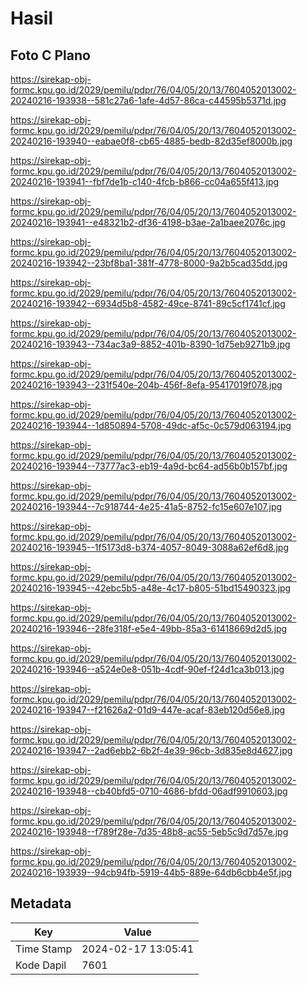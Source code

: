 # Hasil

## Foto C Plano

https://sirekap-obj-formc.kpu.go.id/2029/pemilu/pdpr/76/04/05/20/13/7604052013002-20240216-193938--581c27a6-1afe-4d57-86ca-c44595b5371d.jpg

https://sirekap-obj-formc.kpu.go.id/2029/pemilu/pdpr/76/04/05/20/13/7604052013002-20240216-193940--eabae0f8-cb65-4885-bedb-82d35ef8000b.jpg

https://sirekap-obj-formc.kpu.go.id/2029/pemilu/pdpr/76/04/05/20/13/7604052013002-20240216-193941--fbf7de1b-c140-4fcb-b866-cc04a655f413.jpg

https://sirekap-obj-formc.kpu.go.id/2029/pemilu/pdpr/76/04/05/20/13/7604052013002-20240216-193941--e48321b2-df36-4198-b3ae-2a1baee2076c.jpg

https://sirekap-obj-formc.kpu.go.id/2029/pemilu/pdpr/76/04/05/20/13/7604052013002-20240216-193942--23bf8ba1-381f-4778-8000-9a2b5cad35dd.jpg

https://sirekap-obj-formc.kpu.go.id/2029/pemilu/pdpr/76/04/05/20/13/7604052013002-20240216-193942--6934d5b8-4582-49ce-8741-89c5cf1741cf.jpg

https://sirekap-obj-formc.kpu.go.id/2029/pemilu/pdpr/76/04/05/20/13/7604052013002-20240216-193943--734ac3a9-8852-401b-8390-1d75eb9271b9.jpg

https://sirekap-obj-formc.kpu.go.id/2029/pemilu/pdpr/76/04/05/20/13/7604052013002-20240216-193943--231f540e-204b-456f-8efa-95417019f078.jpg

https://sirekap-obj-formc.kpu.go.id/2029/pemilu/pdpr/76/04/05/20/13/7604052013002-20240216-193944--1d850894-5708-49dc-af5c-0c579d063194.jpg

https://sirekap-obj-formc.kpu.go.id/2029/pemilu/pdpr/76/04/05/20/13/7604052013002-20240216-193944--73777ac3-eb19-4a9d-bc64-ad56b0b157bf.jpg

https://sirekap-obj-formc.kpu.go.id/2029/pemilu/pdpr/76/04/05/20/13/7604052013002-20240216-193944--7c918744-4e25-41a5-8752-fc15e607e107.jpg

https://sirekap-obj-formc.kpu.go.id/2029/pemilu/pdpr/76/04/05/20/13/7604052013002-20240216-193945--1f5173d8-b374-4057-8049-3088a62ef6d8.jpg

https://sirekap-obj-formc.kpu.go.id/2029/pemilu/pdpr/76/04/05/20/13/7604052013002-20240216-193945--42ebc5b5-a48e-4c17-b805-51bd15490323.jpg

https://sirekap-obj-formc.kpu.go.id/2029/pemilu/pdpr/76/04/05/20/13/7604052013002-20240216-193946--28fe318f-e5e4-49bb-85a3-61418669d2d5.jpg

https://sirekap-obj-formc.kpu.go.id/2029/pemilu/pdpr/76/04/05/20/13/7604052013002-20240216-193946--a524e0e8-051b-4cdf-90ef-f24d1ca3b013.jpg

https://sirekap-obj-formc.kpu.go.id/2029/pemilu/pdpr/76/04/05/20/13/7604052013002-20240216-193947--f21626a2-01d9-447e-acaf-83eb120d56e8.jpg

https://sirekap-obj-formc.kpu.go.id/2029/pemilu/pdpr/76/04/05/20/13/7604052013002-20240216-193947--2ad6ebb2-6b2f-4e39-96cb-3d835e8d4627.jpg

https://sirekap-obj-formc.kpu.go.id/2029/pemilu/pdpr/76/04/05/20/13/7604052013002-20240216-193948--cb40bfd5-0710-4686-bfdd-06adf9910603.jpg

https://sirekap-obj-formc.kpu.go.id/2029/pemilu/pdpr/76/04/05/20/13/7604052013002-20240216-193948--f789f28e-7d35-48b8-ac55-5eb5c9d7d57e.jpg

https://sirekap-obj-formc.kpu.go.id/2029/pemilu/pdpr/76/04/05/20/13/7604052013002-20240216-193939--94cb94fb-5919-44b5-889e-64db6cbb4e5f.jpg


## Metadata

| Key        | Value               |
| ---------- | ------------------- |
| Time Stamp | 2024-02-17 13:05:41 |
| Kode Dapil | 7601                |



